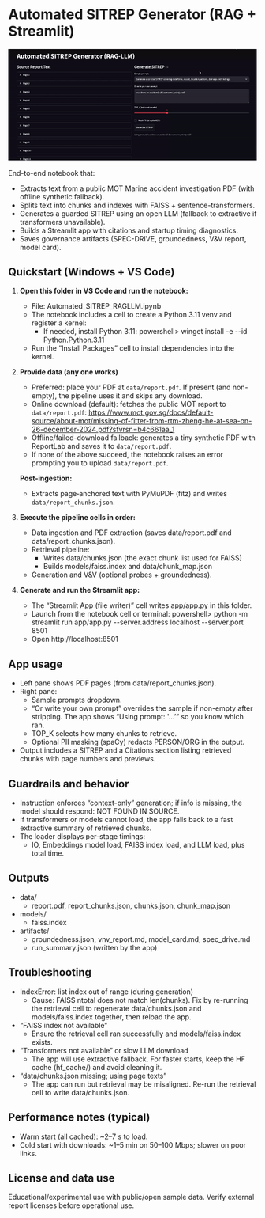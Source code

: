 # Automated SITREP Generator (RAG + Streamlit)

![Demo](images/demo.gif)

End-to-end notebook that:
- Extracts text from a public MOT Marine accident investigation PDF (with offline synthetic fallback).
- Splits text into chunks and indexes with FAISS + sentence-transformers.
- Generates a guarded SITREP using an open LLM (fallback to extractive if transformers unavailable).
- Builds a Streamlit app with citations and startup timing diagnostics.
- Saves governance artifacts (SPEC-DRIVE, groundedness, V&V report, model card).

## Quickstart (Windows + VS Code)

1) **Open this folder in VS Code and run the notebook:**
   - File: Automated_SITREP_RAGLLM.ipynb
   - The notebook includes a cell to create a Python 3.11 venv and register a kernel:
     - If needed, install Python 3.11:
       powershell> winget install -e --id Python.Python.3.11
   - Run the “Install Packages” cell to install dependencies into the kernel.

2) **Provide data (any one works)**
      - Preferred: place your PDF at `data/report.pdf`. If present (and non-empty), the pipeline uses it and skips any download.
      - Online download (default): fetches the public MOT report to `data/report.pdf`:
        https://www.mot.gov.sg/docs/default-source/about-mot/missing-of-fitter-from-rtm-zheng-he-at-sea-on-26-december-2024.pdf?sfvrsn=b4c661aa_1
      - Offline/failed-download fallback: generates a tiny synthetic PDF with ReportLab and saves it to `data/report.pdf`.
      - If none of the above succeed, the notebook raises an error prompting you to upload `data/report.pdf`.

      **Post‑ingestion:**
      - Extracts page‑anchored text with PyMuPDF (fitz) and writes `data/report_chunks.json`.

  
3) **Execute the pipeline cells in order:**
   - Data ingestion and PDF extraction (saves data/report.pdf and data/report_chunks.json).
   - Retrieval pipeline:
     - Writes data/chunks.json (the exact chunk list used for FAISS)
     - Builds models/faiss.index and data/chunk_map.json
   - Generation and V&V (optional probes + groundedness).

4) **Generate and run the Streamlit app:**
   - The “Streamlit App (file writer)” cell writes app/app.py in this folder.
   - Launch from the notebook cell or terminal:
     powershell> python -m streamlit run app/app.py --server.address localhost --server.port 8501
   - Open http://localhost:8501

## App usage
- Left pane shows PDF pages (from data/report_chunks.json).
- Right pane:
  - Sample prompts dropdown.
  - “Or write your own prompt” overrides the sample if non-empty after stripping. The app shows “Using prompt: '...’” so you know which ran.
  - TOP_K selects how many chunks to retrieve.
  - Optional PII masking (spaCy) redacts PERSON/ORG in the output.
- Output includes a SITREP and a Citations section listing retrieved chunks with page numbers and previews.

## Guardrails and behavior
- Instruction enforces “context-only” generation; if info is missing, the model should respond: NOT FOUND IN SOURCE.
- If transformers or models cannot load, the app falls back to a fast extractive summary of retrieved chunks.
- The loader displays per-stage timings:
  - IO, Embeddings model load, FAISS index load, and LLM load, plus total time.

## Outputs
- data/
  - report.pdf, report_chunks.json, chunks.json, chunk_map.json
- models/
  - faiss.index
- artifacts/
  - groundedness.json, vnv_report.md, model_card.md, spec_drive.md
  - run_summary.json (written by the app)

## Troubleshooting
- IndexError: list index out of range (during generation)
  - Cause: FAISS ntotal does not match len(chunks). Fix by re-running the retrieval cell to regenerate data/chunks.json and models/faiss.index together, then reload the app.
- “FAISS index not available”
  - Ensure the retrieval cell ran successfully and models/faiss.index exists.
- “Transformers not available” or slow LLM download
  - The app will use extractive fallback. For faster starts, keep the HF cache (hf_cache/) and avoid cleaning it.
- “data/chunks.json missing; using page texts”
  - The app can run but retrieval may be misaligned. Re-run the retrieval cell to write data/chunks.json.

## Performance notes (typical)
- Warm start (all cached): ~2–7 s to load.
- Cold start with downloads: ~1–5 min on 50–100 Mbps; slower on poor links.

## License and data use
Educational/experimental use with public/open sample data. Verify external report licenses before operational use.